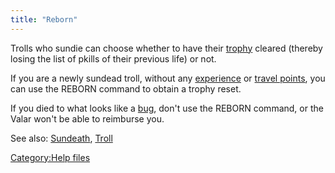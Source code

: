 ```yaml
---
title: "Reborn"
---
```


Trolls who sundie can choose whether to have their
[trophy](trophy "wikilink") cleared (thereby losing the list of pkills
of their previous life) or not.

If you are a newly sundead troll, without any
[experience](experience "wikilink") or [travel
points](travel_points "wikilink"), you can use the REBORN command to
obtain a trophy reset.

If you died to what looks like a [bug](bug "wikilink"), don't use the
REBORN command, or the Valar won't be able to reimburse you.

See also: [Sundeath](Sundeath "wikilink"), [Troll](Troll "wikilink")

[Category:Help files](Category:Help_files "wikilink")